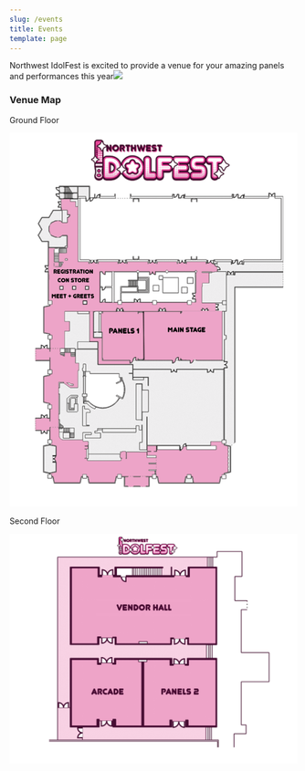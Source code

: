 ```yaml
---
slug: /events
title: Events
template: page
---
```

Northwest IdolFest is excited to provide a venue for your amazing panels and performances this year![](https://nwidolfest.com/events/meet-and-greet-schedule)

### Venue Map

Ground Floor

![](/images/uploads/venue-map-2-sarahhack-2023.png)

Second Floor

![](/images/uploads/venue-map-1-2023.png)
